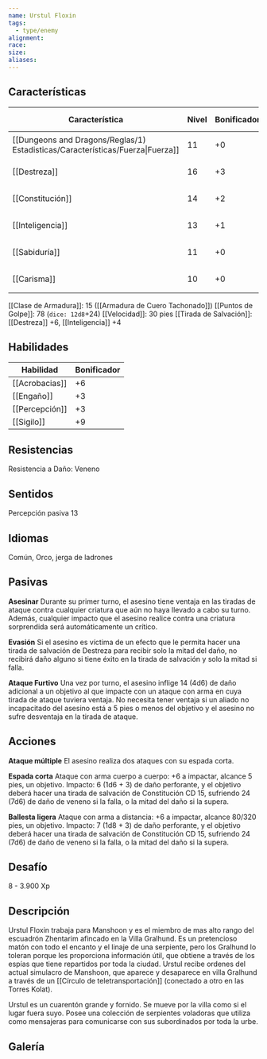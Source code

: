 ```yaml
---
name: Urstul Floxin
tags:
  - type/enemy
alignment: 
race: 
size: 
aliases:
---
```


## Características

| Característica                                                                 | Nivel | Bonificador | Lanzar dado      |
| ------------------------------------------------------------------------------ | ----- | ----------- | ---------------- |
| [[Dungeons and Dragons/Reglas/1) Estadisticas/Características/Fuerza\|Fuerza]] | 11    | +0          | `dice: 1d20 + 0` |
| [[Destreza]]                                                                   | 16    | +3          | `dice: 1d20 + 0` |
| [[Constitución]]                                                               | 14    | +2          | `dice: 1d20 + 0` |
| [[Inteligencia]]                                                               | 13    | +1          | `dice: 1d20 + 0` |
| [[Sabiduría]]                                                                  | 11    | +0          | `dice: 1d20 + 0` |
| [[Carisma]]                                                                    | 10    | +0          | `dice: 1d20 + 0` |

[[Clase de Armadura]]: 15 ([[Armadura de Cuero Tachonado]])
[[Puntos de Golpe]]: 78 (`dice: 12d8`+24)
[[Velocidad]]: 30 pies
[[Tirada de Salvación]]: [[Destreza]] +6, [[Inteligencia]] +4

## Habilidades

| Habilidad      | Bonificador |
| -------------- | ----------- |
| [[Acrobacias]] | +6          |
| [[Engaño]]     | +3          |
| [[Percepción]] | +3          |
| [[Sigilo]]     | +9          |

## Resistencias

Resistencia a Daño: Veneno

## Sentidos

Percepción pasiva 13

## Idiomas

Común, Orco, jerga de ladrones 

## Pasivas

**Asesinar**
Durante su primer turno, el asesino tiene ventaja en las tiradas de ataque contra cualquier criatura que aún no haya llevado a cabo su turno. Además, cualquier impacto que el asesino realice contra una criatura sorprendida será automáticamente un crítico.

**Evasión**
Si el asesino es víctima de un efecto que le permita hacer una tirada de salvación de Destreza para recibir solo la mitad del daño, no recibirá daño alguno si tiene éxito en la tirada de salvación y solo la mitad si falla.

**Ataque Furtivo**
Una vez por turno, el asesino inflige 14 (4d6) de daño adicional a un objetivo al que impacte con un ataque con arma en cuya tirada de ataque tuviera ventaja. No necesita tener ventaja si un aliado no incapacitado del asesino está a 5 pies o menos del objetivo y el asesino no sufre desventaja en la tirada de ataque.

## Acciones

**Ataque múltiple**
El asesino realiza dos ataques con su espada corta.

**Espada corta**
Ataque con arma cuerpo a cuerpo: +6 a impactar, alcance 5 pies, un objetivo. Impacto: 6 (1d6 + 3) de daño perforante, y el objetivo deberá hacer una tirada de salvación de Constitución CD 15, sufriendo 24 (7d6) de daño de veneno si la falla, o la mitad del daño si la supera.

**Ballesta ligera** 
Ataque con arma a distancia: +6 a impactar, alcance 80/320 pies, un objetivo. Impacto: 7 (1d8 + 3) de daño perforante, y el objetivo deberá hacer una tirada de salvación de Constitución CD 15, sufriendo 24 (7d6) de daño de veneno si la falla, o la mitad del daño si la supera.

## Desafío

8 - 3.900 Xp

## Descripción

Urstul Floxin trabaja para Manshoon y es el miembro de mas alto rango del escuadrón Zhentarim afincado en la Villa Gralhund. Es un pretencioso matón con todo el encanto y el linaje de una serpiente, pero los Gralhund lo toleran porque les proporciona información útil, que obtiene a través de los espías que tiene repartidos por toda la ciudad. Urstul recibe ordenes del actual simulacro de Manshoon, que aparece y desaparece en villa Gralhund a través de un [[Círculo de teletransportación]] (conectado a otro en las Torres Kolat).

Urstul es un cuarentón grande y fornido. Se mueve por la villa como si el lugar fuera suyo. Posee una colección de serpientes voladoras que utiliza como mensajeras para comunicarse con sus subordinados por toda la urbe.

## Galería


